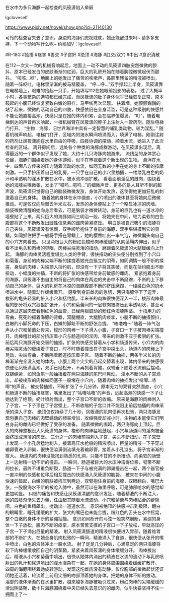 在水中为多只海豚一起检查的凤筱潇陷入晕厥

lgcloveself

https://www.pixiv.net/novel/show.php?id=21140130

可怜的检查官失去了意识，身边的海豚们虎视眈眈，她还能醒过来吗~
请多多支持，下一个动物写什么呢~
约稿加V：lgcloveself

#R-18G
#抽搐
#痉挛
#兽交
#子宫奸
#绝顶
#海豚
#肛交/双穴
#中出
#意识消散


   在112一次又一次的机械音响起后，地面上一动不动的凤筱潇四肢突然微微的颤抖，原本已经发白的皮肤渐渐的红润，巨大的乳房开始在随着胸腔微微起伏而颤抖。
    “咳咳…呕”，地面上的她发出了痛苦的咳嗽声，鼻腔里残留的精液被喷出，随着一阵呕吐，电梯里渐渐的被马精覆盖。
    “呼…呼…”双手撑起上半身，凤筱潇靠在电梯墙上，艰难的抬起一只手，开始填写112在她眼前投影的表格。
    过了大概半小时，各类繁杂的选项都已经完成，而凤筱潇的肚子身体似乎已经恢复正常，原本鼓起的小腹已经恢复紧致白嫩的原样，马甲线再次显现。
    扶着墙，她颤颤巍巍的站了起来，微微的活动自己的四肢，快感依旧在全身泛滥，可是这种级别的快感并不能让她直接高潮，快感只是在她的体内积累，会在临界值爆发。
    “叮”，随着电梯到达的声音再次响起，一根机械臂在凤筱潇的脖子上注射入一管药剂，随后电梯门打开。
    “生物：海豚，旧世界海洋中具有一定智慧的哺乳类动物，较为淫乱。”
    随着机械声响起，电梯门打开，区域内的海水瞬间喷涌而入，填满了电梯。刚刚注射的药剂让凤筱潇能在水里自由的呼吸，四肢协调的摆动，顺着水流，她进入了此次检查的区域。
    离开房间后，远处各个种类的海豚成群游动，在凤筱潇出现后，离得最近的一个群体似乎发现了她，大约十几只海豚向她游来。
    流线型的身体赏心悦目，海豚们围绕着她的身体游动，似乎在审视着这个新出现的生物。
    悬浮在水中，四面八方传来的压力随着流动的水流，如同无数的小手在她的身上不断的按摩刺激。一只手挤压着自己的乳房，一只手在自己的小穴里抽插，一缕缕乳白色的奶汁和半透明的淫水扩散在水中，被水流冲淡扩散。
    看着面前淫乱的雌肉，围绕着她的海豚尖嘴微张，发出了“噫呜…噫呜…”的细微声音，更多的是人耳听不到的超声波，凤筱潇只觉得自己的脑袋微微发涨，身体开始发热，这使得她更加狂乱的刺激着自己的身体。
    随着她的身体在水中绷直，小穴喷出的液体甚至将她向后微微推动。可是仅仅向后飘去半米左右，发热的身体便贴上了一个略显冰凉的肉墙。
    脑袋微微清醒的她向身后看去，可是脑袋才微微转动，身前的巨乳也有一道冰凉的墙壁贴了上来，两只巨大的海豚如同三明治一般，将她夹在中间，较为柔软的白色腹部将这个不断散发出雌性信息素的雌肉紧紧挤压。
    明白是被自己吸引的海豚将自己夹住，凤筱潇没有惊慌，双手顺势抱住了身前的海豚，双手堪堪摸到它的背鳍，如同抓住把手一般将手搭在背鳍上，她的樱唇吐出一串气泡，微微偏头向自己的小穴方向看去。
    只见两根巨大的粉红色梭形肉棒缓缓的从阴茎鞘内伸出，似乎看不出龟头和肉棒的界限，肉棒尖端灵活的扭动，磨蹭着凤筱潇的大腿缓缓向上升起。
    海豚的肉棒灵活程度堪比人类的手臂，很快扭动的尖头便分别找到了小穴口和菊蕾，身前的肉棒尖端不断的揉搓着她充血挺立的阴蒂，如同调情一般不断的揉搓，身后的肉棒，尖端顶入括约肌，却没有一下子将其突破，而是在括约肌出不断扭动，小幅度的抽插，不断的将扩张的快感带给身前敏感的雌肉。
    紧紧抱着身前的海豚，凤筱潇不由自主的将自己的肉体在两边的夹击中不断磨蹭，不断的上下移动自己的身体，巨大的乳房在冰凉的海豚腹部不断的挤压磨蹭，一缕缕白色的奶水喷进水中，随着动作缓缓晕开。
    感受到身前雌肉的急切，两只海豚停下了逗弄，梭形的龟头轻易的挤入小穴和括约肌，半米长的肉棒很快便深入一半，梭形肉棒最粗的部分将双穴狠狠扩张开，小穴和菊蕾间的一层软肉被挤压到半透明状，甚至可以通过这层肉壁看到红色的血管，已经两根鼓动的粉红色海豚阴茎。
    十指用力的弯曲，死死的抓着海豚的背鳍，双腿绷直，大腿肌肉痉挛，小腿不断的抽搐颤抖，白嫩的小脚死命的下压，白嫩的脚趾不断的舒张合拢。
    “嗤噜噜～”随着一阵气泡声从小穴和菊蕾处传来，梭形的肉棒一下子滑入小腹，子宫口一下子被肉棒尖端撞开，肉棒粗壮的部分挤压着小穴与肠道间的淫肉，带来的刺激不亚于极限的扩张。
    前后两只海豚开始交替的抽插，扩张的快感交替着从小学和肠道传来，小穴内的肉棒尖端灵活的缠绕着子宫口，时不时随着撞击在子宫中探出头，肠道内的肉棒上下晃动，尖端弯曲，不断隔着肠道按压着子宫。
    随着不断的抽插，两条半米长的肉棒渐渐完全没入她的体内，小腹上两个尖尖的凸起交替着出现，体内带来的快感很快便让凤筱潇高潮，双手已经松开，不再抓着背鳍，双臂垂下随着水流前后摆动。双腿绷紧，如同鱼尾一般抽搐着在两只海豚的尾巴间晃动。
    淫水不断的从子宫涌出，却被梭形的肉棒如同塞子一般堵在小穴内，随着肉棒的抽插发出“哧唧…哧唧”的声音。
    被交替抽插，不断扩张了十几分钟，原本无力的双臂突然绷直，小穴和肠道不断的抽搐痉挛，嘴里发出了“咕噜咕噜”的声音，远超高潮的快感一下子让她达到了绝顶。奶汁喷射而出，整个子宫口不断的收缩。
    原来是海豚的肉棒刺入了子宫，一下子顶在了子宫壁上，不断收缩的子宫口并不能阻止前后抽插的肉棒渐渐的深入子宫。
    绝顶仅仅持续了几十秒，凤筱潇的肌肉便再次松弛，两只海豚发现包裹自己肉棒的肉壁蠕动的频率增加，收缩强度却减小时，生物的本能使它们明白身前的雌肉已经做好了受孕的准备。
    随着微微的嘶鸣，两只海豚向上顶起，巨大的肉棒整根没入凤筱潇的身体，梭形的肉棒猛地鼓起，小穴与肠道间的淫肉被全面挤压成薄薄的肉壁。
    三分之一的肉棒前端刺入子宫，尖头不断扭动，在子宫壁上发现一个小孔后猛地刺入，接着高压水枪般的精液喷出，巨量的精液一下子穿过输卵管进入卵巢，很快便溢满倒流填充着输卵管，接着从小孔溢出，将子宫渐渐的撑大。
    肠道内的肉棒没能找到熟悉的孔洞，只能不甘的不断扭动，向柔软的肠壁上一边射精一边不断的撞击。
    一瞬间，肠道被巨大的水压冲击得位移，韧带不断的拉长，最终不堪重负断裂，肠道一下子与被充满的卵巢撞击在一起，两个器官被一直冲刷的快感和位移后相互撞击的快感涌入凤筱潇的脑袋。
    被夹在中间的小腹快速的鼓起，白嫩的肌肤被挤压到两边，双臂抱住身前的海豚，双眼翻白，嘴巴大张，一股股海水不断的被呛入肺中，虽然可以在海里呼吸，可是肺部呛水的感觉却更加明显。
    纠缠的痛苦和快感让凤筱潇清醒的意识发狂，随着精液的不断注入，她的四肢渐渐失去力量，任由起其随着水流波动，小穴和菊蕾与肉棒贴合的缝隙间，白色的鱼精飙出，搅动出一道道水流。
    意识被绝顶的快感冲击到极限，翻白的眼睛里，瞳孔缓缓的扩大，张大的嘴巴也未能合拢，粉红色的舌头在水中摇晃，整个白嫩的身体不断的紧绷抽搐。
    意识如同断开的弓弦一般突然崩断，紧绷的身体一下子放松，肌肉不断的痉挛，原本苦苦支撑的子宫口一下子放松，早就高压的子宫一下子涌出巨量的精液。
    射入凤筱潇肠道的精液很快便进入胃部，随着维胃部的不断扩大，在她全身肌肉松弛的一瞬间，精液涌入了食道，很快便从张开的嘴中喷出，白色的液体冲出一股水流。
    射了足足几分钟后，心满意足的两只海豚将软下肉棒缓缓收回自己的阴茎鞘，紧紧夹着凤筱潇的身体缓缓分开。
    肉棒拔出后，精液从小穴和菊蕾中喷出，很快从她体内涌出的精液在水流的流动下与乳房喷射出的乳汁和尿道喷出的淫水混杂在一起，在她的身体周围围绕着缓缓扩散开。
    四周的海豚围绕着她旋转游动，发现这坨雌肉没有动静，仅仅胸部的微微起伏还证明她还活着，轮流着上前用尖细的吻部顶着她的身体，把她的身体不断的拨动。
    淫靡的液体渐渐的在水里扩散，越来越多海豚被吸引过来，粉红肉棒的尖端缓缓的滑出阴茎鞘，数十只海豚围绕着中央已经失去意识的的雌肉，似乎快要坚持不住一拥而上了～